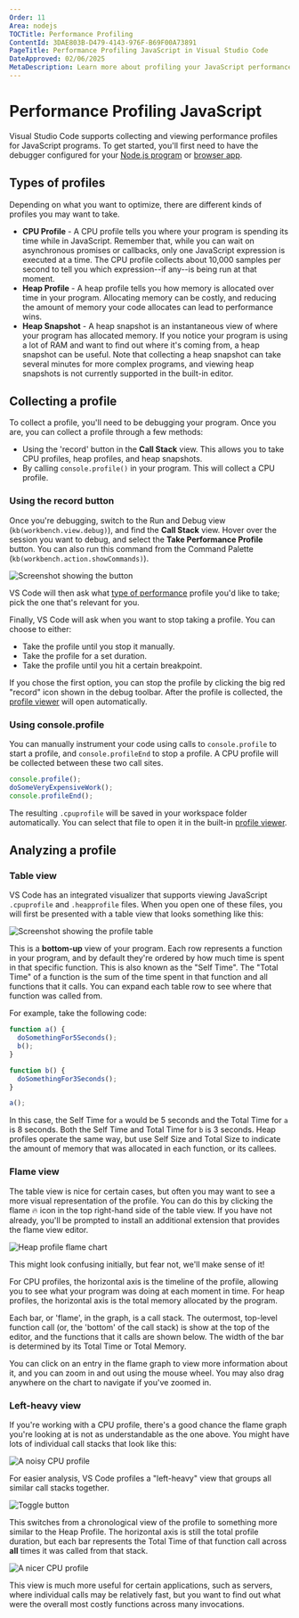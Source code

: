 ```yaml
---
Order: 11
Area: nodejs
TOCTitle: Performance Profiling
ContentId: 3DAE803B-D479-4143-976F-B69F00A73891
PageTitle: Performance Profiling JavaScript in Visual Studio Code
DateApproved: 02/06/2025
MetaDescription: Learn more about profiling your JavaScript performance in the Visual Studio Code editor.
---
```

# Performance Profiling JavaScript

Visual Studio Code supports collecting and viewing performance profiles for JavaScript programs. To get started, you'll first need to have the debugger configured for your [Node.js program](/docs/nodejs/nodejs-debugging.md) or [browser app](/docs/nodejs/browser-debugging.md).

## Types of profiles

Depending on what you want to optimize, there are different kinds of profiles you may want to take.

* **CPU Profile** - A CPU profile tells you where your program is spending its time while in JavaScript. Remember that, while you can wait on asynchronous promises or callbacks, only one JavaScript expression is executed at a time. The CPU profile collects about 10,000 samples per second to tell you which expression--if any--is being run at that moment.
* **Heap Profile** - A heap profile tells you how memory is allocated over time in your program. Allocating memory can be costly, and reducing the amount of memory your code allocates can lead to performance wins.
* **Heap Snapshot** - A heap snapshot is an instantaneous view of where your program has allocated memory. If you notice your program is using a lot of RAM and want to find out where it's coming from, a heap snapshot can be useful. Note that collecting a heap snapshot can take several minutes for more complex programs, and viewing heap snapshots is not currently supported in the built-in editor.

## Collecting a profile

To collect a profile, you'll need to be debugging your program. Once you are, you can collect a profile through a few methods:

* Using the 'record' button in the **Call Stack** view. This allows you to take CPU profiles, heap profiles, and heap snapshots.
* By calling `console.profile()` in your program. This will collect a CPU profile.

### Using the record button

Once you're debugging, switch to the Run and Debug view (`kb(workbench.view.debug)`), and find the **Call Stack** view. Hover over the session you want to debug, and select the **Take Performance Profile** button. You can also run this command from the Command Palette (`kb(workbench.action.showCommands)`).

![Screenshot showing the button](images/profiling/take-profile.png)

VS Code will then ask what [type of performance](#types-of-profiles) profile you'd like to take; pick the one that's relevant for you.

Finally, VS Code will ask when you want to stop taking a profile. You can choose to either:

* Take the profile until you stop it manually.
* Take the profile for a set duration.
* Take the profile until you hit a certain breakpoint.

If you chose the first option, you can stop the profile by clicking the big red "record" icon shown in the debug toolbar. After the profile is collected, the [profile viewer](#analyzing-a-profile) will open automatically.

### Using console.profile

You can manually instrument your code using calls to `console.profile` to start a profile, and `console.profileEnd` to stop a profile. A CPU profile will be collected between these two call sites.

```js
console.profile();
doSomeVeryExpensiveWork();
console.profileEnd();
```

The resulting `.cpuprofile` will be saved in your workspace folder automatically. You can select that file to open it in the built-in [profile viewer](#analyzing-a-profile).

## Analyzing a profile

### Table view

VS Code has an integrated visualizer that supports viewing JavaScript `.cpuprofile` and `.heapprofile` files. When you open one of these files, you will first be presented with a table view that looks something like this:

![Screenshot showing the profile table](images/profiling/profile-table.png)

This is a **bottom-up** view of your program. Each row represents a function in your program, and by default they're ordered by how much time is spent in that specific function. This is also known as the "Self Time". The "Total Time" of a function is the sum of the time spent in that function and all functions that it calls. You can expand each table row to see where that function was called from.

For example, take the following code:

```js
function a() {
  doSomethingFor5Seconds();
  b();
}

function b() {
  doSomethingFor3Seconds();
}

a();
```

In this case, the Self Time for `a` would be 5 seconds and the Total Time for `a` is 8 seconds. Both the Self Time and Total Time for `b` is 3 seconds. Heap profiles operate the same way, but use Self Size and Total Size to indicate the amount of memory that was allocated in each function, or its callees.

### Flame view

The table view is nice for certain cases, but often you may want to see a more visual representation of the profile. You can do this by clicking the flame 🔥 icon in the top right-hand side of the table view. If you have not already, you'll be prompted to install an additional extension that provides the flame view editor.

![Heap profile flame chart](images/profiling/heap-profile.png)

This might look confusing initially, but fear not, we'll make sense of it!

For CPU profiles, the horizontal axis is the timeline of the profile, allowing you to see what your program was doing at each moment in time. For heap profiles, the horizontal axis is the total memory allocated by the program.

Each bar, or 'flame', in the graph, is a call stack. The outermost, top-level function call (or, the 'bottom' of the call stack) is show at the top of the editor, and the functions that it calls are shown below. The width of the bar is determined by its Total Time or Total Memory.

You can click on an entry in the flame graph to view more information about it, and you can zoom in and out using the mouse wheel. You may also drag anywhere on the chart to navigate if you've zoomed in.

### Left-heavy view

If you're working with a CPU profile, there's a good chance the flame graph you're looking at is not as understandable as the one above. You might have lots of individual call stacks that look like this:

![A noisy CPU profile](images/profiling/cpu-profile-noise.png)

For easier analysis, VS Code profiles a "left-heavy" view that groups all similar call stacks together.

![Toggle button](images/profiling/toggle-button.png)

This switches from a chronological view of the profile to something more similar to the Heap Profile. The horizontal axis is still the total profile duration, but each bar represents the Total Time of that function call across **all** times it was called from that stack.

![A nicer CPU profile](images/profiling/cpu-profile-nice.png)

This view is much more useful for certain applications, such as servers, where individual calls may be relatively fast, but you want to find out what were the overall most costly functions across many invocations.
